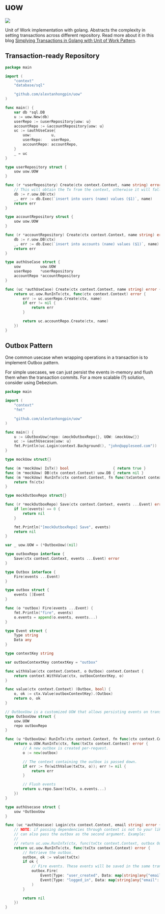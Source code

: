 # uow

[![](https://godoc.org/github.com/alextanhongpin/uow?status.svg)](http://godoc.org/github.com/alextanhongpin/uow)

Unit of Work implementation with golang. Abstracts the complexity in setting transactions across different repository. Read more about it in this blog [Simplying Transactions in Golang with Unit of Work Pattern](https://alextanhongpin.github.io/blog/post/003-unit-of-work).


## Transaction-ready Repository

```go
package main

import (
	"context"
	"database/sql"

	"github.com/alextanhongpin/uow"
)

func main() {
	var db *sql.DB
	u := uow.New(db)
	userRepo := &userRepository{uow: u}
	accountRepo := &accountRepository{uow: u}
	uc := &authUseCase{
		uow:         u,
		userRepo:    userRepo,
		accountRepo: accountRepo,
	}
	_ = uc
}

type userRepository struct {
	uow uow.UOW
}

func (r *userRepository) Create(ctx context.Context, name string) error {
	// This will obtain the Tx from the context, otherwise it will fallback to Db.
	db := r.uow.DB(ctx)
	_, err := db.Exec(`insert into users (name) values ($1)`, name)
	return err
}

type accountRepository struct {
	uow uow.UOW
}

func (r *accountRepository) Create(ctx context.Context, name string) error {
	db := r.uow.DB(ctx)
	_, err := db.Exec(`insert into accounts (name) values ($1)`, name)
	return err
}

type authUseCase struct {
	uow         uow.UOW
	userRepo    *userRepository
	accountRepo *accountRepository
}

func (uc *authUseCase) Create(ctx context.Context, name string) error {
	return uc.uow.RunInTx(ctx, func(ctx context.Context) error {
		err := uc.userRepo.Create(ctx, name)
		if err != nil {
			return err
		}

		return uc.accountRepo.Create(ctx, name)
	})
}
```


## Outbox Pattern

One common usecase when wrapping operations in a transaction is to implement Outbox pattern.

For simple usecases, we can just persist the events in-memory and flush them when the transaction commits. For a more scalable (?) solution, consider using Debezium.

```go
package main

import (
	"context"
	"fmt"

	"github.com/alextanhongpin/uow"
)

func main() {
	u := &OutboxUow{repo: &mockOutboxRepo{}, UOW: &mockUow{}}
	uc := &authUsecase{uow: u}
	fmt.Println(uc.Login(context.Background(), "john@appleseed.com"))
}

type mockUow struct{}

func (m *mockUow) IsTx() bool                    { return true }
func (m *mockUow) DB(ctx context.Context) uow.DB { return nil }
func (m *mockUow) RunInTx(ctx context.Context, fn func(txContext context.Context) error, opts ...uow.Option) error {
	return fn(ctx)
}

type mockOutboxRepo struct{}

func (r *mockOutboxRepo) Save(ctx context.Context, events ...Event) error {
	if len(events) == 0 {
		return nil
	}

	fmt.Println("[mockOutboxRepo] Save", events)
	return nil
}

var _ uow.UOW = (*OutboxUow)(nil)

type outboxRepo interface {
	Save(ctx context.Context, events ...Event) error
}

type Outbox interface {
	Fire(events ...Event)
}

type outbox struct {
	events []Event
}

func (o *outbox) Fire(events ...Event) {
	fmt.Println("fire", events)
	o.events = append(o.events, events...)
}

type Event struct {
	Type string
	Data any
}

type contextKey string

var outboxContextKey contextKey = "outbox"

func withValue(ctx context.Context, o Outbox) context.Context {
	return context.WithValue(ctx, outboxContextKey, o)
}

func value(ctx context.Context) (Outbox, bool) {
	o, ok := ctx.Value(outboxContextKey).(Outbox)
	return o, ok
}

// OutboxUow is a customized UOW that allows persisting events on transaction commit.
type OutboxUow struct {
	uow.UOW
	repo outboxRepo
}

func (u *OutboxUow) RunInTx(ctx context.Context, fn func(ctx context.Context) error, opts ...uow.Option) error {
	return u.UOW.RunInTx(ctx, func(txCtx context.Context) error {
		// A new outbox is created per-request.
		o := new(outbox)

		// The context containing the outbox is passed down.
		if err := fn(withValue(txCtx, o)); err != nil {
			return err
		}

		// Flush events
		return u.repo.Save(txCtx, o.events...)
	})
}

type authUsecase struct {
	uow *OutboxUow
}

func (uc *authUsecase) Login(ctx context.Context, email string) error {
	// NOTE: if passing dependencies through context is not to your liking, you
	// can also pass the outbox as the second argument. Example:
	//
	// return uc.uow.RunInTx(ctx, func(txCtx context.Context, outbox Outbox) error {
	return uc.uow.RunInTx(ctx, func(txCtx context.Context) error {
		// Retrieve the outbox.
		outbox, ok := value(txCtx)
		if ok {
			// Fire events. These events will be saved in the same transaction.
			outbox.Fire(
				Event{Type: "user_created", Data: map[string]any{"email": email}},
				Event{Type: "logged_in", Data: map[string]any{"email": email}},
			)
		}

		return nil
	})
}
```
